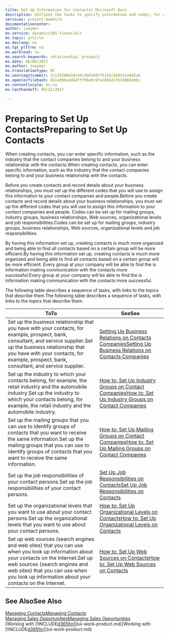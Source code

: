 ```yaml
---
title: Set Up Information for Contacts| Microsoft Docs
description: Outlines the tasks to specify information and codes, for example, about industry groups and business relationships, before you set up contacts.
services: project-madeira
documentationcenter: 
author: jswymer
ms.service: dynamics365-financials
ms.topic: article
ms.devlang: na
ms.tgt_pltfrm: na
ms.workload: na
ms.search.keywords: relationship, prospect
ms.date: 06/06/2017
ms.author: jswymer
ms.translationtype: HT
ms.sourcegitcommit: 2c13559bb3dc44cdb61697f5135c5b931e34d2a8
ms.openlocfilehash: 8b1ad8ba4d64fff96e9c9fa1866217b19869e98c
ms.contentlocale: en-ca
ms.lasthandoff: 09/22/2017

---
```

# <a name="preparing-to-set-up-contacts"></a><span data-ttu-id="e3843-103">Preparing to Set Up Contacts</span><span class="sxs-lookup"><span data-stu-id="e3843-103">Preparing to Set Up Contacts</span></span>
<span data-ttu-id="e3843-104">When creating contacts, you can enter specific information, such as the industry that the contact companies belong to and your business relationship with the contacts.</span><span class="sxs-lookup"><span data-stu-id="e3843-104">When creating contacts, you can enter specific information, such as the industry that the contact companies belong to and your business relationship with the contacts.</span></span>

<span data-ttu-id="e3843-105">Before you create contacts and record details about your business relationships, you must set up the different codes that you will use to assign this information to your contact companies and people.</span><span class="sxs-lookup"><span data-stu-id="e3843-105">Before you create contacts and record details about your business relationships, you must set up the different codes that you will use to assign this information to your contact companies and people.</span></span> <span data-ttu-id="e3843-106">Codes can be set up for mailing groups, industry groups, business relationships, Web sources, organizational levels and job responsibilities.</span><span class="sxs-lookup"><span data-stu-id="e3843-106">Codes can be set up for mailing groups, industry groups, business relationships, Web sources, organizational levels and job responsibilities.</span></span>

<span data-ttu-id="e3843-107">By having this information set up, creating contacts is much more organized and being able to find all contacts based on a certain group will be more efficient.</span><span class="sxs-lookup"><span data-stu-id="e3843-107">By having this information set up, creating contacts is much more organized and being able to find all contacts based on a certain group will be more efficient.</span></span> <span data-ttu-id="e3843-108">Every group at your company will be able to find the is information making communication with the contacts more successful.</span><span class="sxs-lookup"><span data-stu-id="e3843-108">Every group at your company will be able to find the is information making communication with the contacts more successful.</span></span>

<span data-ttu-id="e3843-109">The following table describes a sequence of tasks, with links to the topics that describe them.</span><span class="sxs-lookup"><span data-stu-id="e3843-109">The following table describes a sequence of tasks, with links to the topics that describe them.</span></span> 

| <span data-ttu-id="e3843-110">To</span><span class="sxs-lookup"><span data-stu-id="e3843-110">To</span></span> | <span data-ttu-id="e3843-111">See</span><span class="sxs-lookup"><span data-stu-id="e3843-111">See</span></span> |
| --- | --- |
| <span data-ttu-id="e3843-112">Set up the business relationship that you have with your contacts, for example, prospect, bank, consultant, and service supplier.</span><span class="sxs-lookup"><span data-stu-id="e3843-112">Set up the business relationship that you have with your contacts, for example, prospect, bank, consultant, and service supplier.</span></span> |[<span data-ttu-id="e3843-113">Setting Up Business Relations on Contacts Companies</span><span class="sxs-lookup"><span data-stu-id="e3843-113">Setting Up Business Relations on Contacts Companies</span></span>](marketing-business-relations.md) |
| <span data-ttu-id="e3843-114">Set up the industry to which your contacts belong, for example, the retail industry and the automobile industry.</span><span class="sxs-lookup"><span data-stu-id="e3843-114">Set up the industry to which your contacts belong, for example, the retail industry and the automobile industry.</span></span> |[<span data-ttu-id="e3843-115">How to: Set Up Industry Groups on Contact Companies</span><span class="sxs-lookup"><span data-stu-id="e3843-115">How to: Set Up Industry Groups on Contact Companies</span></span>](marketing-industry-groups.md) |
| <span data-ttu-id="e3843-116">Set up the mailing groups that you can use to identify groups of contacts that you want to receive the same information.</span><span class="sxs-lookup"><span data-stu-id="e3843-116">Set up the mailing groups that you can use to identify groups of contacts that you want to receive the same information.</span></span> |[<span data-ttu-id="e3843-117">How to: Set Up Mailing Groups on Contact Companies</span><span class="sxs-lookup"><span data-stu-id="e3843-117">How to: Set Up Mailing Groups on Contact Companies</span></span>](marketing-mailing-groups.md) |
| <span data-ttu-id="e3843-118">Set up the job responsibilities of your contact persons.</span><span class="sxs-lookup"><span data-stu-id="e3843-118">Set up the job responsibilities of your contact persons.</span></span> |[<span data-ttu-id="e3843-119">Set Up Job Responsibilities on Contacts</span><span class="sxs-lookup"><span data-stu-id="e3843-119">Set Up Job Responsibilities on Contacts</span></span>](marketing-job-responsibilities.md) |
| <span data-ttu-id="e3843-120">Set up the organizational levels that you want to use about your contact persons.</span><span class="sxs-lookup"><span data-stu-id="e3843-120">Set up the organizational levels that you want to use about your contact persons.</span></span> |[<span data-ttu-id="e3843-121">How to: Set Up Organizational Levels on Contacts</span><span class="sxs-lookup"><span data-stu-id="e3843-121">How to: Set Up Organizational Levels on Contacts</span></span>](marketing-organizational-levels.md) |
| <span data-ttu-id="e3843-122">Set up web sources (search engines and web sites) that you can use when you look up information about your contacts on the Internet.</span><span class="sxs-lookup"><span data-stu-id="e3843-122">Set up web sources (search engines and web sites) that you can use when you look up information about your contacts on the Internet.</span></span> |[<span data-ttu-id="e3843-123">How to: Set Up Web Sources on Contacts</span><span class="sxs-lookup"><span data-stu-id="e3843-123">How to: Set Up Web Sources on Contacts</span></span>](marketing-web-sources.md) |

## <a name="see-also"></a><span data-ttu-id="e3843-124">See Also</span><span class="sxs-lookup"><span data-stu-id="e3843-124">See Also</span></span>
[<span data-ttu-id="e3843-125">Managing Contacts</span><span class="sxs-lookup"><span data-stu-id="e3843-125">Managing Contacts</span></span>](marketing-contacts.md)  
[<span data-ttu-id="e3843-126">Managing Sales Opportunities</span><span class="sxs-lookup"><span data-stu-id="e3843-126">Managing Sales Opportunities</span></span>](marketing-manage-sales-opportunities.md)  
<span data-ttu-id="e3843-127">[Working with [!INCLUDE[d365fin](includes/d365fin_md.md)]](ui-work-product.md)</span><span class="sxs-lookup"><span data-stu-id="e3843-127">[Working with [!INCLUDE[d365fin](includes/d365fin_md.md)]](ui-work-product.md)</span></span>

